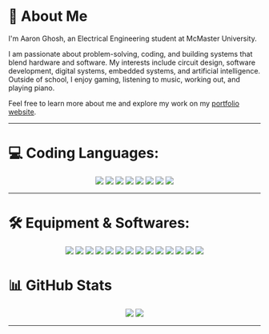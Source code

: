 # 🚀 About Me
I'm Aaron Ghosh, an Electrical Engineering student at McMaster University.

I am passionate about problem-solving, coding, and building systems that blend hardware and software. My interests include circuit design, software development, digital systems, embedded systems, and artificial intelligence. Outside of school, I enjoy gaming, listening to music, working out, and playing piano.  

Feel free to learn more about me and explore my work on my [portfolio website](https://aaronghsh.github.io).

---

# 💻 Coding Languages:
<p align="center">
    <img src="https://img.shields.io/badge/python-3670A0?style=for-the-badge&logo=python&logoColor=ffdd54" />
    <img src="https://img.shields.io/badge/c-%2300599C.svg?style=for-the-badge&logo=c&logoColor=white" />
    <img src="https://img.shields.io/badge/c++-%2300599C.svg?style=for-the-badge&logo=c%2B%2B&logoColor=white" />
    <img src="https://img.shields.io/badge/verilog-%23323330.svg?style=for-the-badge&logo=verilog&logoColor=%23F7DF1E" />
    <img src="https://img.shields.io/badge/java-%23ED8B00.svg?style=for-the-badge&logo=java&logoColor=white" />
    <img src="https://img.shields.io/badge/javascript-%23323330.svg?style=for-the-badge&logo=javascript&logoColor=%23F7DF1E" />
    <img src="https://img.shields.io/badge/html5-%23E34F26.svg?style=for-the-badge&logo=html5&logoColor=white" />
    <img src="https://img.shields.io/badge/css3-%231572B6.svg?style=for-the-badge&logo=css3&logoColor=white" />
</p>

---

# 🛠️ Equipment & Softwares:
<p align="center">
    <img src="https://img.shields.io/badge/Raspberry%20Pi-C51A4A?style=for-the-badge&logo=raspberry-pi&logoColor=white" />
    <img src="https://img.shields.io/badge/Arduino-00979D?style=for-the-badge&logo=arduino&logoColor=white" />
    <img src="https://img.shields.io/badge/Linux-FCC624?style=for-the-badge&logo=linux&logoColor=black" />
    <img src="https://img.shields.io/badge/Intel%20Quartus-0071C5?style=for-the-badge&logo=intel&logoColor=white" />
    <img src="https://img.shields.io/badge/PSpice-%23E34F26.svg?style=for-the-badge&logo=electronics&logoColor=white" />
    <img src="https://img.shields.io/badge/jupyter-%23F37626.svg?style=for-the-badge&logo=jupyter&logoColor=white" />
    <img src="https://img.shields.io/badge/Eclipse-2C2255?style=for-the-badge&logo=eclipse&logoColor=white" />
    <img src="https://img.shields.io/badge/Visual%20Studio-5C2D91?style=for-the-badge&logo=visual-studio&logoColor=white" />
    <img src="https://img.shields.io/badge/Autodesk%20Inventor-0696D7?style=for-the-badge&logo=autodesk&logoColor=white" />
    <img src="https://img.shields.io/badge/Autodesk%20Revit-4CAF50?style=for-the-badge&logo=autodesk&logoColor=white" />
    <img src="https://img.shields.io/badge/SketchUp-005F9E?style=for-the-badge&logo=sketchup&logoColor=white" />
    <img src="https://img.shields.io/badge/Granta-0071C5?style=for-the-badge&logo=ansys&logoColor=white" />
    <img src="https://img.shields.io/badge/KEIL-006400?style=for-the-badge" />
    <img src="https://img.shields.io/badge/LTSPICE-red?style=for-the-badge" />

</p>

# 📊 GitHub Stats

<p align="center">
  <img src="https://github-readme-stats.vercel.app/api?username=aaronghsh&show_icons=true&theme=github_dark" />
  <img src="https://github-readme-stats.vercel.app/api/top-langs/?username=aaronghsh&layout=compact&theme=github_dark" />
</p>

---

<!-- Proudly created with GPRM ( https://gprm.itsvg.in ) -->

